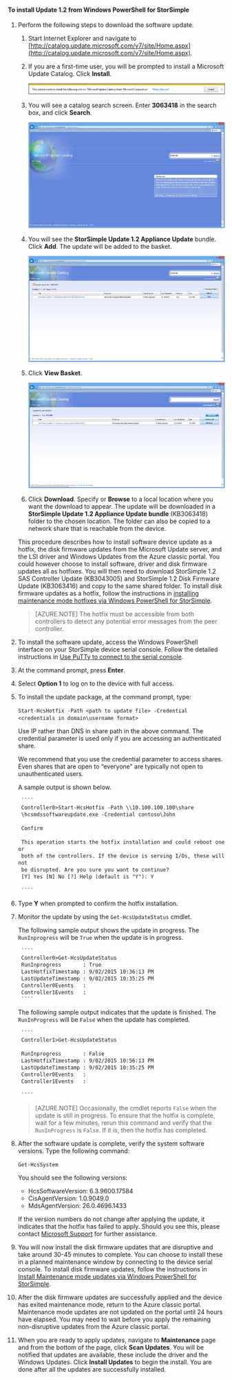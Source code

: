 <!--author=SharS last changed: 11/16/15-->

#### To install Update 1.2 from Windows PowerShell for StorSimple

1. Perform the following steps to download the software update.

    1. Start Internet Explorer and navigate to [http://catalog.update.microsoft.com/v7/site/Home.aspx](http://catalog.update.microsoft.com/v7/site/Home.aspx).
    2. If you are a first-time user, you will be prompted to install a Microsoft Update Catalog. Click **Install**.
    
        ![Install catalog](./media/storsimple-install-update-option-1/HCS_InstallCatalog-include.png)

    3. You will see a catalog search screen. Enter **3063418** in the search box, and click **Search**.

        ![Search catalog](./media/storsimple-install-update-option-1/HCS_SearchCatalog-include.png)

    4. You will see the **StorSimple Update 1.2 Appliance Update** bundle. Click **Add**. The update will be added to the basket. 

        ![Update bundle](./media/storsimple-install-update-option-1/HCS_UpdateBundle-include.png) 

    5. Click **View Basket**.
 
        ![View basket](./media/storsimple-install-update-option-1/HCS_InstallBasket-include.png) 

    6. Click **Download**. Specify or **Browse** to a local location where you want the download to appear. The update will be downloaded in a **StorSimple Update 1.2 Appliance Update bundle** (KB3063418) folder to the chosen location. The folder can also be copied to a network share that is reachable from the device. 
    
	This procedure describes how to install software device update as a hotfix, the disk firmware updates from the Microsoft Update server, and the LSI driver and Windows Updates from the Azure classic portal. You could however choose to install software, driver and disk firmware updates all as hotfixes. You will then need to download StorSimple 1.2 SAS Controller Update (KB3043005) and StorSimple 1.2 Disk Firmware Update (KB3063416) and copy to the same shared folder. To install disk firmware updates as a hotfix, follow the instructions in [installing maintenance mode hotfixes via Windows PowerShell for StorSimple](storsimple-update-device.md#install-hotfixes-via-windows-powershell-for-storsimple).
    
	> [AZURE.NOTE] The hotfix must be accessible from both controllers to detect any potential error messages from the peer controller. 
            
2. To install the software update, access the Windows PowerShell interface on your StorSimple device serial console. Follow the detailed instructions in [Use PuTTy to connect to the serial console](storsimple-deployment-walkthrough.md#use-putty-to-connect-to-the-device-serial-console).

3. At the command prompt, press **Enter**.

4. Select **Option 1** to log on to the device with full access.

5. To install the update package, at the command prompt, type:

    `Start-HcsHotfix -Path <path to update file> -Credential <credentials in domain\username format>`

    Use IP rather than DNS in share path in the above command. The credential parameter is used only if you are accessing an authenticated share. 

	We recommend that you use the credential parameter to access shares. Even shares that are open to “everyone” are typically not open to unauthenticated users.

    A sample output is shown below.

        ````
        Controller0>Start-HcsHotfix -Path \\10.100.100.100\share
        \hcsmdssoftwareupdate.exe -Credential contoso\John
      
        Confirm

        This operation starts the hotfix installation and could reboot one or
        both of the controllers. If the device is serving I/Os, these will not 
        be disrupted. Are you sure you want to continue?
        [Y] Yes [N] No [?] Help (default is "Y"): Y

        ````
 
6. Type **Y** when prompted to confirm the hotfix installation.

7. Monitor the update by using the `Get-HcsUpdateStatus` cmdlet.

    The following sample output shows the update in progress. The `RunInprogress` will be `True` when the update is in progress.

        ````
        Controller0>Get-HcsUpdateStatus
        RunInprogress       : True
        LastHotfixTimestamp : 9/02/2015 10:36:13 PM
        LastUpdateTimestamp : 9/02/2015 10:35:25 PM
        Controller0Events   :
        Controller1Events   : 
        ````
 
     The following sample output indicates that the update is finished. The `RunInProgress` will be `False` when the update has completed.

        ````
        Controller1>Get-HcsUpdateStatus

        RunInprogress       : False
        LastHotfixTimestamp : 9/02/2015 10:56:13 PM
        LastUpdateTimestamp : 9/02/2015 10:35:25 PM
        Controller0Events   :
        Controller1Events   :

        ````
		

	> [AZURE.NOTE] Occasionally, the cmdlet reports `False` when the update is still in progress. To ensure that the hotfix is complete, wait for a few minutes, rerun this command and verify that the `RunInProgress` is `False`. If it is, then the hotfix has completed. 
	
8. After the software update is complete, verify the system software versions. Type the following command:

    `Get-HcsSystem`

    You should see the following versions:

    - HcsSoftwareVersion: 6.3.9600.17584
    - CisAgentVersion: 1.0.9049.0
    - MdsAgentVersion: 26.0.4696.1433 
    
	If the version numbers do not change after applying the update, it indicates that the hotfix has failed to apply. Should you see this, please contact [Microsoft Support](storsimple-contact-microsoft-support.md) for further assistance.
    
9. You will now install the disk firmware updates that are disruptive and take around 30-45 minutes to complete. You can choose to install these in a planned maintenance window by connecting to the device serial console. To install disk firmware updates, follow the instructions in [Install Maintenance mode updates via Windows PowerShell for StorSimple](storsimple-update-device.md#install-maintenance-mode-updates-via-windows-powershell-for-storsimple).  

10. After the disk firmware updates are successfully applied and the device has exited maintenance mode, return to the Azure classic portal. Maintenance mode updates are not updated on the portal until 24 hours have elapsed. You may need to wait before you apply the remaining non-disruptive updates from the Azure classic portal. 

11. When you are ready to apply updates, navigate to **Maintenance** page and from the bottom of the page, click **Scan Updates**. You will be notified that updates are available, these include the driver and the Windows Updates. Click **Install Updates** to begin the install. You are done after all the updates are successfully installed. 





 
 

